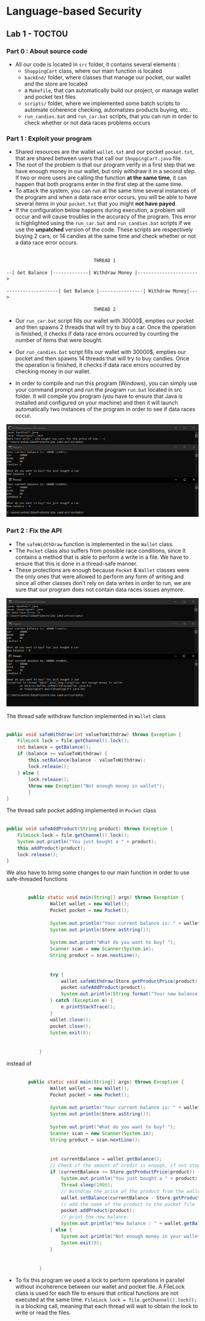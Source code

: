 # Language-based Security

## Lab 1 - TOCTOU

### Part 0 : About source code

- All our code is located in `src` folder, it contains several elements :
    - `ShoppingCart` class, where our main function is located
    - `backEnd/` folder, where classes that manage our pocket, our wallet and the store are located
    - a `Makefile`, that can automatically build our project, or manage wallet and pocket text files 
    - `scripts/` folder, where we implemented some batch scripts to automate coherence checking, automatizes products buying, etc..
    - `run_candies.bat` and `run_car.bat` scripts, that you can run in order to check whether or not data races problems occurs


### Part 1 : Exploit your program

- Shared resources are the wallet `wallet.txt` and our pocket `pocket.txt`, that are shared between users that call our `ShoppingCart.java` file.
- The root of the problem is that our program verify in a first step that we have enough money in our wallet, but only withdraw it in a second step. If two or more users are calling the function **at the same time**, it can happen that both programs enter in the first step at the same time.
- To attack the system, you can run at the same time several instances of the program and when a data race error occurs, you will be able to have several items in your `pocket.txt` that you might **not have payed**.
- If the configuration below happens during execution, a problem will occur and will cause troubles in the accuracy of the program. This error is highlighted using the `run_car.bat` and `run_candies.bat` scripts if we use the **unpatched** version of the code. These scripts are respectively buying 2 cars, or 14 candies at the same time and check whether or not a data race error occurs.

   
```

                                THREAD 1
                
--| Get Balance |-------------| Withdraw Money |---------------------->

-------------------| Get Balance |----------------| Withdraw Money|--->

                                THREAD 2

```

- Our `run_car.bat` script fills our wallet with 30000$, empties our pocket and then spawns 2 threads that will try to buy a car. Once the operation is finished, it checks if data race errors occurred by counting the number of items that were bought.
- Our `run_candies.bat` script fills our wallet with 30000$, empties our pocket and then spawns 14 threads that will try to buy candies. Once the operation is finished, it checks if data race errors occurred by checking money in our wallet.

- In order to compile and run this program (Windows), you can simply use your command prompt and run the program `run.bat` located in src folder. It will compile you program (you have to ensure that Java is installed and configured on your machine) and then it will launch automatically two instances of the program in order to see if data races occur.

![No thread-Safe Version](/assets/lab1/no-thread-safe.PNG)

### Part 2 : Fix the API

- The `safeWidthDraw` function is implemented in the `Wallet` class.
- The `Pocket` class also suffers from possible race conditions, since it contains a method that is able to perform a write in a file. We have to ensure that this is done in a thread-safe manner.
- These protections are enough because `Pocket` & `Wallet` classes were the only ones that were allowed to perform any form of writing and since all other classes don't rely on data writes in order to run, we are sure that our program does not contain data races issues anymore.

![Thread-Safe Version](/assets/lab1/thread-safe.PNG)

The thread safe withdraw function implemented in `Wallet` class 
   
```java

public void safeWithdraw(int valueToWithdraw) throws Exception {
    FileLock lock = file.getChannel().lock();
    int balance = getBalance();
    if (balance >= valueToWithdraw) {
        this.setBalance(balance - valueToWithdraw);
        lock.release();
    } else {
        lock.release();
        throw new Exception("Not enough money in wallet");
        }
}

```

The thread safe pocket adding implemented in `Pocket` class

```java

public void safeAddProduct(String product) throws Exception {
    FileLock lock = file.getChannel().lock();
    System.out.println("You just bought a " + product);
    this.addProduct(product);
    lock.release();
}

```

We also have to bring some changes to our main function in order to use safe-threaded functions

```java

        public static void main(String[] args) throws Exception {
                Wallet wallet = new Wallet();
                Pocket pocket = new Pocket();
        
                System.out.println("Your current balance is: " + wallet.getBalanceThreadSafe() + " credits.");
                System.out.println(Store.asString());
        
                System.out.print("What do you want to buy? ");
                Scanner scan = new Scanner(System.in);
                String product = scan.nextLine();
        
        
                try {
                    wallet.safeWithdraw(Store.getProductPrice(product));
                    pocket.safeAddProduct(product);
                    System.out.println(String.format("Your new balance is: %d", wallet.getBalanceThreadSafe()));
                } catch (Exception e) {
                    e.printStackTrace();
                }
                wallet.close();
                pocket.close();
                System.exit(0);
        
        
            }

```


instead of 


```java

        public static void main(String[] args) throws Exception {
                Wallet wallet = new Wallet();
                Pocket pocket = new Pocket();
        
                System.out.println("Your current balance is: " + wallet.getBalance() + " credits.");
                System.out.println(Store.asString());
        
                System.out.print("What do you want to buy? ");
                Scanner scan = new Scanner(System.in);
                String product = scan.nextLine();
        
        
                int currentBalance = wallet.getBalance();
                // Check if the amount of credit is enough, if not stop the execution
                if (currentBalance >= Store.getProductPrice(product)) {
                    System.out.println("You just bought a " + product);
                    Thread.sleep(1000);
                    // Withdraw the price of the product from the wallet
                    wallet.setBalance(currentBalance - Store.getProductPrice(product));
                    // add the name of the product to the pocket file
                    pocket.addProduct(product);
                    // print the new balance.
                    System.out.println("New balance : " + wallet.getBalance());
                } else {
                    System.out.println("Not enough money in your wallet.. closing program !");
                    System.exit(0);
                }
        
        
            }

```

- To fix this program we used a lock to perform operations in parallel without incoherence between our wallet and pocket file. A FileLock class is used for each file to ensure that critical functions are not executed at the same time. `FileLock lock = file.getChannel().lock();` is a blocking call, meaning that each thread will wait to obtain the lock to write or read the files.

